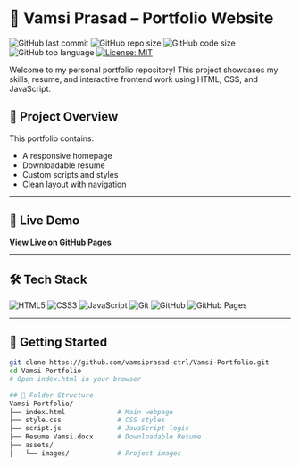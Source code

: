  # 🌟 Vamsi Prasad – Portfolio Website

![GitHub last commit](https://img.shields.io/github/last-commit/vamsiprasad-ctrl/Vamsi-Portfolio)
![GitHub repo size](https://img.shields.io/github/repo-size/vamsiprasad-ctrl/Vamsi-Portfolio)
![GitHub code size](https://img.shields.io/github/languages/code-size/vamsiprasad-ctrl/Vamsi-Portfolio)
![GitHub top language](https://img.shields.io/github/languages/top/vamsiprasad-ctrl/Vamsi-Portfolio)
[![License: MIT](https://img.shields.io/github/license/vamsiprasad-ctrl/Vamsi-Portfolio?style=for-the-badge)](LICENSE)

Welcome to my personal portfolio repository! This project showcases my skills, resume, and interactive frontend work using HTML, CSS, and JavaScript.



## 📌 Project Overview

This portfolio contains:
- A responsive homepage
- Downloadable resume
- Custom scripts and styles
- Clean layout with navigation

---

## 🔗 Live Demo

**[View Live on GitHub Pages](https://vamsiprasad-ctrl.github.io/Vamsi-Portfolio/)**  


---

## 🛠️ Tech Stack

![HTML5](https://img.shields.io/badge/HTML5-E34F26?style=for-the-badge&logo=html5&logoColor=white)
![CSS3](https://img.shields.io/badge/CSS3-1572B6?style=for-the-badge&logo=css3&logoColor=white)
![JavaScript](https://img.shields.io/badge/JavaScript-F7DF1E?style=for-the-badge&logo=javascript&logoColor=black)
![Git](https://img.shields.io/badge/Git-F05032?style=for-the-badge&logo=git&logoColor=white)
![GitHub](https://img.shields.io/badge/GitHub-181717?style=for-the-badge&logo=github&logoColor=white)
![GitHub Pages](https://img.shields.io/badge/GitHub%20Pages-222?style=for-the-badge&logo=github&logoColor=white)


---

## 🚀 Getting Started

```bash
git clone https://github.com/vamsiprasad-ctrl/Vamsi-Portfolio.git
cd Vamsi-Portfolio
# Open index.html in your browser

## 📁 Folder Structure
Vamsi-Portfolio/
├── index.html             # Main webpage
├── style.css              # CSS styles
├── script.js              # JavaScript logic
├── Resume Vamsi.docx      # Downloadable Resume
├── assets/
│   └── images/            # Project images
```


